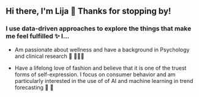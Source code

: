 ## Hi there, I'm Lija 👋 Thanks for stopping by! 

### I use data-driven approaches to explore the things that make me feel fulfilled ✨ I...

- Am passionate about wellness and have a background in Psychology and clinical research 🍃 🧘🏻‍♀️

- Have a lifelong love of fashion and believe that it is one of the truest forms of self-expression. I focus on consumer behavior and am particularly interested in the use of of AI and machine learning in trend forecasting 👡 👗



<!--
**lijahoffman/lijahoffman** is a ✨ _special_ ✨ repository because its `README.md` (this file) appears on your GitHub profile.

Here are some ideas to get you started:

- 🔭 I’m currently working on ...
- 🌱 I’m currently learning ...
- 👯 I’m looking to collaborate on ...
- 🤔 I’m looking for help with ...
- 💬 Ask me about ...
- 📫 How to reach me: ...
- 😄 Pronouns: ...
- ⚡ Fun fact: ...
-->
